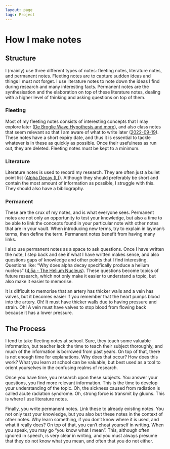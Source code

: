 ```yaml
---
layout: page
tags: Project 
---
```


# How I make notes

## Structure

I (mainly) use three different types of notes: fleeting notes, literature notes, and permanent notes. Fleeting notes are to capture sudden ideas and things I must not forget. I use literature notes to note down the ideas I find during research and many interesting facts. Permanent notes are the synthesisation and the elaboration on top of these literature notes, dealing with a higher level of thinking and asking questions on top of them.

### Fleeting

Most of my fleeting notes consists of interesting concepts that I may explore later ([De Broglie Wave Hypothesis and more](../1%20Fleeting%20Notes/De%20Broglie%20Wave%20Hypothesis%20and%20more)), and also class notes that seem relevant so that I am aware of what to write later ([2022-09-19](../1%20Fleeting%20Notes/2022-09-19)). These notes have a short expiry date, and thus it is essential to tackle whatever is in these as quickly as possible. Once their usefulness as run out, they are deleted. Fleeting notes must be kept to a minimum.

### Literature

Literature notes is used to record my research. They are often just a bullet point list ([Alpha Decay (L)](../I%20know/2%20Literature%20Notes/Alpha%20Decay%20(L))). Although they should preferably be short and contain the most amount of information as possible, I struggle with this. They should also have a bibliography.

### Permanent

These are the crux of my notes, and is what everyone sees. Permanent notes are not only an opportunity to test your knowledge, but also a time to be able to link the concepts found in your particular note with other notes that are in your vault. When introducing new terms, try to explain in layman’s terms, then define the term. Permanent notes benefit from having many links.

I also use permanent notes as a space to ask questions. Once I have written the note, I step back and see if what I have written makes sense, and also questions gaps of knowledge and other points that I find interesting. Questions like: “Why does alpha decay specifically produce a helium nucleus” ([4,5a - The Helium Nucleus](../I%20know/3%20Permanent%20Notes/4,5a%20-%20The%20Helium%20Nucleus)). These questions become topics of future research, which not only make it easier to understand a topic, but also make it easier to memorise.

It is difficult to memorise that an artery has thicker walls and a vein has valves, but it becomes easier if you remember that the heart pumps blood into the artery. Oh! It must have thicker walls due to having pressure and strain. Oh! A vein must have valves to stop blood from flowing back because it has a lower pressure.

## The Process

I tend to take fleeting notes at school. Sure, they teach some valuable information, but teacher lack the time to teach their subject thoroughly, and much of the information is borrowed from past years. On top of that, there is not enough time for explanations. Why does that occur? How does this work? What you learn at school can be valuable, but best used as a tool to orient yourselves in the confusing realms of research.

Once you have time, you research upon these subjects. You answer your questions, you find more relevant information. This is the time to develop your understanding of the topic. Oh, the sickness caused from radiation is called acute radiation syndrome. Oh, strong force is transmit by gluons. This is where I use literature notes.

Finally, you write permanent notes. Link these to already existing notes. You not only test your knowledge, but you also but these notes in the context of other notes. Why learn something, if you don’t know where it is used, and what it really does? On top of that, you can’t cheat yourself in writing. When you speak, you may go “you know what I mean”. This, although often ignored in speech, is very clear in writing, and you must always presume that they do not know what you mean, and often that you do not either.